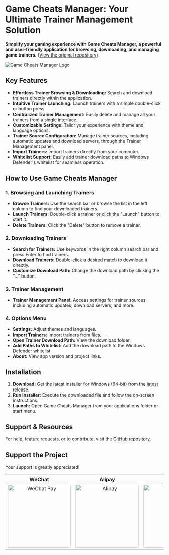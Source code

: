 # Game Cheats Manager: Your Ultimate Trainer Management Solution

**Simplify your gaming experience with Game Cheats Manager, a powerful and user-friendly application for browsing, downloading, and managing game trainers.** ([View the original repository](https://github.com/dyang886/Game-Cheats-Manager))

![Game Cheats Manager Logo](src/assets/logo.png)

## Key Features

*   **Effortless Trainer Browsing & Downloading:** Search and download trainers directly within the application.
*   **Intuitive Trainer Launching:** Launch trainers with a simple double-click or button press.
*   **Centralized Trainer Management:** Easily delete and manage all your trainers from a single interface.
*   **Customizable Settings:** Tailor your experience with theme and language options.
*   **Trainer Source Configuration:** Manage trainer sources, including automatic updates and download servers, through the Trainer Management panel.
*   **Import Trainers:** Import trainers directly from your computer.
*   **Whitelist Support:** Easily add trainer download paths to Windows Defender's whitelist for seamless operation.

## How to Use Game Cheats Manager

### 1. Browsing and Launching Trainers

*   **Browse Trainers:** Use the search bar or browse the list in the left column to find your downloaded trainers.
*   **Launch Trainers:** Double-click a trainer or click the "Launch" button to start it.
*   **Delete Trainers:** Click the "Delete" button to remove a trainer.

### 2. Downloading Trainers

*   **Search for Trainers:** Use keywords in the right column search bar and press Enter to find trainers.
*   **Download Trainers:** Double-click a desired match to download it directly.
*   **Customize Download Path:** Change the download path by clicking the "..." button.

### 3. Trainer Management

*   **Trainer Management Panel:** Access settings for trainer sources, including automatic updates, download servers, and more.

### 4. Options Menu

*   **Settings:** Adjust themes and languages.
*   **Import Trainers:** Import trainers from files.
*   **Open Trainer Download Path:** View the download folder.
*   **Add Paths to Whitelist:** Add the download path to the Windows Defender whitelist.
*   **About:** View app version and project links.

## Installation

1.  **Download:** Get the latest installer for Windows (64-bit) from the [latest release](https://github.com/dyang886/Game-Cheats-Manager/releases).
2.  **Run Installer:** Execute the downloaded file and follow the on-screen instructions.
3.  **Launch:** Open Game Cheats Manager from your applications folder or start menu.

## Support & Resources

For help, feature requests, or to contribute, visit the [GitHub repository](https://github.com/dyang886/Game-Cheats-Manager).

## Support the Project

Your support is greatly appreciated!

|                            WeChat                            |                          Alipay                          |                          QQ                          |
| :----------------------------------------------------------: | :------------------------------------------------------: | :--------------------------------------------------: |
| <img src="src/assets/wechat.png" alt="WeChat Pay" width="200" /> | <img src="src/assets/alipay.png" alt="Alipay" width="200" /> | <img src="src/assets/qq.png" alt="QQ Pay" width="200" /> |